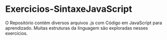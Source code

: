 # Exercicios-SintaxeJavaScript
O Repositório contém diversos arquivos .js com Código em JavaScript para aprendizado.  Muitas estruturas da linguagem são exploradas nesses exercícios.
